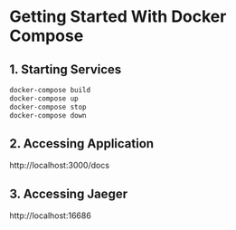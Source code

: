 # Getting Started With Docker Compose

## 1. Starting Services

```sh
docker-compose build
docker-compose up
docker-compose stop
docker-compose down
```

## 2. Accessing Application

http://localhost:3000/docs

## 3. Accessing Jaeger

http://localhost:16686
